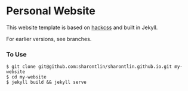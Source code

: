 # Personal Website

This website template is based on [hackcss](https://github.com/wemake-services/jekyll-theme-hackcss) and built in Jekyll.

For earlier versions, see branches.

### To Use

```
$ git clone git@github.com:sharontlin/sharontlin.github.io.git my-website
$ cd my-website
$ jekyll build && jekyll serve
```

